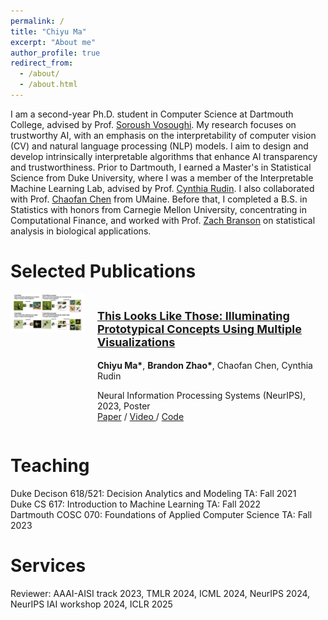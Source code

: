 ```yaml
---
permalink: /
title: "Chiyu Ma"
excerpt: "About me"
author_profile: true
redirect_from: 
  - /about/
  - /about.html
---
```


I am a second-year Ph.D. student in Computer Science at Dartmouth College, advised by Prof. [Soroush Vosoughi](https://www.cs.dartmouth.edu/~soroush//). My research focuses on trustworthy AI, with an emphasis on the interpretability of computer vision (CV) and natural language processing (NLP) models. I aim to design and develop intrinsically interpretable algorithms that enhance AI transparency and trustworthiness.
Prior to Dartmouth, I earned a Master's in Statistical Science from Duke University, where I was a member of the Interpretable Machine Learning Lab, advised by Prof. [Cynthia Rudin](https://users.cs.duke.edu/~cynthia/). I also collaborated with Prof. [Chaofan Chen](https://umaine.edu/scis/people/chaofan-chen/) from UMaine. Before that, I completed a B.S. in Statistics with honors from Carnegie Mellon University, concentrating in Computational Finance, and worked with Prof. [Zach Branson](https://sites.google.com/site/zjbranson/) on statistical analysis in biological applications.


Selected Publications
======
<div style="display: flex; align-items: flex-start;">
    <div style="margin-right: 20px;">
        <img src="images/this_look_like_those_demo.png" alt="Description of Image" width="250"/>
    </div>
    <div>
        <h3 style="font-size: 18px; color: blue;"><a href="https://neurips.cc/virtual/2023/poster/71040">This Looks Like Those: Illuminating Prototypical Concepts Using Multiple Visualizations</a></h3>
        <p><b>Chiyu Ma&#42</b>, <b>Brandon Zhao&#42</b>, Chaofan Chen, Cynthia Rudin</p>
        <p style="font-size: 14px;">Neural Information Processing Systems (NeurIPS), 2023, Poster <br>
        <a href="https://proceedings.neurips.cc/paper_files/paper/2023/file/7b76eea0c3683e440c3d362620f578cd-Paper-Conference.pdf"> Paper</a> /
        <a href="https://neurips.cc/virtual/2023/poster/71040"> Video </a> /
        <a href="https://github.com/Henrymachiyu/This-looks-like-those_ProtoConcepts"> Code</a>
    </div>
</div>

Teaching
======
Duke Decison 618/521: Decision Analytics and Modeling TA: Fall 2021 <br>
Duke CS 617: Introduction to Machine Learning TA: Fall 2022 <br>
Dartmouth COSC 070: Foundations of Applied Computer Science TA: Fall 2023 <br>


Services
======
Reviewer: AAAI-AISI track 2023, TMLR 2024, ICML 2024, NeurIPS 2024, NeurIPS IAI workshop 2024, ICLR 2025 
